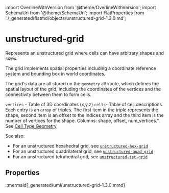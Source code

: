 import OverlineWithVersion from '@theme/OverlineWithVersion';
import SchemaUri from '@theme/SchemaUri';
import FlatProperties from './_generated/flatmd/objects/unstructured-grid-1.3.0.md';

<OverlineWithVersion title="Geoscience Objects" version="1.3.0" badge="supported" />

# unstructured-grid

<SchemaUri uri="schema/objects/unstructured-grid/1.3.0/unstructured-grid.schema.json" />

Represents an unstructured grid where cells can have arbitrary shapes and sizes.

The grid implements spatial properties including a coordinate reference system and bounding box in world coordinates.

The grid's data are all stored on the `geometry` attribute, which defines the spatial layout of the grid, including the coordinates of the vertices and the connectivity between them to form cells.

`vertices` - Table of 3D coordinates (x,y,z)
`cells`- Table of cell descriptions. Each entry is an array of triples. The first item in the triple represents the shape, second item is an offset to the indices array and the third item is the number of vertices for the shape. Columns: shape, offset, num_vertices.". See [Cell Type Geometry](../understanding-schemas/cell-type-geometry.md).

See also:

- For an unstructured hexahedral grid, see [`unstructured-hex-grid`](unstructured-hex-grid.md)
- For an unstructured quadrilateral grid, see [`unstructured-quad-grid`](unstructured-quad-grid.md)
- For an unstructured tetrahedral grid, see [`unstructured-tet-grid`](unstructured-tet-grid.md)

## Properties

<FlatProperties />

::mermaid[_generated/uml/unstructured-grid-1.3.0.mmd]
